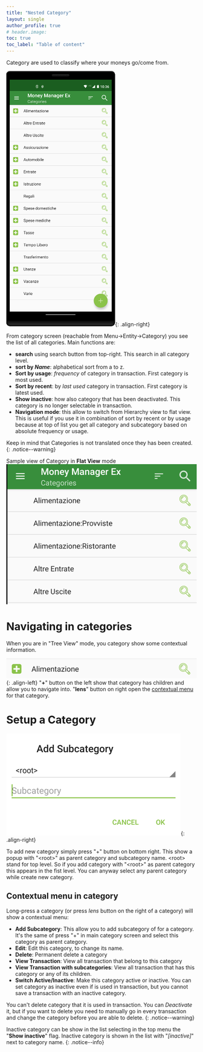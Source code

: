 ```yaml
---
title: "Nested Category"
layout: single
author_profile: true
# header.image: 
toc: true
toc_label: "Table of content"
---
```


Category are used to classify where your moneys go/come from.

![0.category_list.png](0.category_list.png){: .align-right}

From category screen (reachable from Menu->Entity->Category) you see the list of all categories.
Main functions are:
- **search** using search button from top-right. This search in all category level.
- **sort by _Name_**: alphabetical sort from a to z.
- **Sort by usage**: _frequency_ of category in transaction. First category is most used.
- **Sort by recent**: by _last used_ category in transaction. First category is latest used.
- **Show inactive**: how also category that has been deactivated. This category is no longer selectable in transaction.
- **Navigation mode**: this allow to switch from Hierarchy view to flat view. This is useful if you use it in combination of sort by recent or by usage because at top of list you get all category and subcategory based on absolute frequency or usage.

Keep in mind that Categories is not translated once they has been created.
{: .notice--warning}

Sample view of Category in **Flat View** mode 
![1.sample_flat_list.png](1.sample_flat_list.png)

# Navigating in categories

When you are in "Tree View" mode, you category show some contextual information.

![img.png](2.category_command.png){: .align-left} "**+**" button on the left show that category has children and allow you to navigate into. "**lens**" button on right open the [contextual menu](#Contextual-menu-in-category) for that category.

# Setup a Category

![img.png](3.add_new_category.png){: .align-right}

To add new category simply press "+" button on bottom right. This show a popup with "\<root\>" as parent category and subcategory name.
\<root\> stand for top level. So if you add category with "\<root\>" as parent category this appears in the fist level.
You can anyway select any parent category while create new category.

## Contextual menu in category

Long-press a category (or press _lens_ button on the right of a category) will show a contextual menu:
- **Add Subcategory**: This allow you to add subcategory of for a category. It's the same of press "+" in main category screen and select this category as parent category.
- **Edit**: Edit this category, to change its name.
- **Delete**: Permanent delete a category
- **View Transaction**: View all transaction that belong to this category
- **View Transaction with subcategories**: View all transaction that has this category or any of its children.
- **Switch Active/Inactive**: Make this category active or inactive. You can set category as inactive even if is used in transaction, but you cannot save a transaction with an inactive category.

You can't delete category that it is used in transaction. You can _Deactivate_ it, but if you want to delete you need to manually go in every transaction and change the category before you are able to delete.
{: .notice--warning}

Inactive category can be show in the list selecting in the top menu the "**Show inactive**" flag. Inactive category is shown in the list with "_[inactive]_" next to category name.
{: .notice--info}